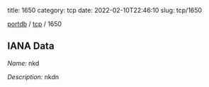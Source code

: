 title: 1650
category: tcp
date: 2022-02-10T22:46:10
slug: tcp/1650

[portdb](/) / [tcp](/category/tcp.html) / 1650


## IANA Data

_Name:_ nkd

_Description:_ nkdn

